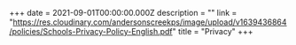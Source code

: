 +++
date = 2021-09-01T00:00:00.000Z
description = ""
link = "https://res.cloudinary.com/andersonscreekps/image/upload/v1639436864/policies/Schools-Privacy-Policy-English.pdf"
title = "Privacy"
+++
